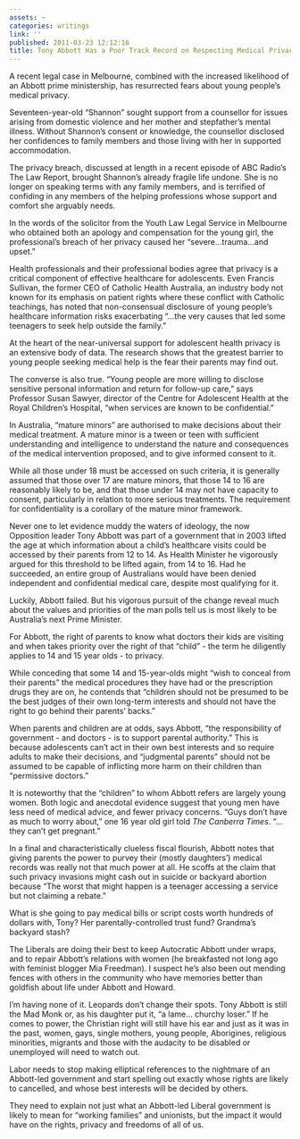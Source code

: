 ```yaml
---
assets: ~
categories: writings
link: ''
published: 2011-03-23 12:12:16
title: Tony Abbott Has a Poor Track Record on Respecting Medical Privacy for Teens
---
```

A recent legal case in Melbourne, combined with the increased likelihood
of an Abbott prime ministership, has resurrected fears about young
people’s medical privacy.

Seventeen-year-old “Shannon” sought support from a counsellor for issues
arising from domestic violence and her mother and stepfather’s mental
illness. Without Shannon’s consent or knowledge, the counsellor
disclosed her confidences to family members and those living with her in
supported accommodation.

The privacy breach, discussed at length in a recent episode of ABC
Radio’s The Law Report, brought Shannon’s already fragile life undone.
She is no longer on speaking terms with any family members, and is
terrified of confiding in any members of the helping professions whose
support and comfort she arguably needs.

In the words of the solicitor from the Youth Law Legal Service in
Melbourne who obtained both an apology and compensation for the young
girl, the professional’s breach of her privacy caused her
“severe…trauma…and upset.”

Health professionals and their professional bodies agree that privacy is
a critical component of effective healthcare for adolescents. Even
Francis Sullivan, the former CEO of Catholic Health Australia, an
industry body not known for its emphasis on patient rights where these
conflict with Catholic teachings, has noted that non-consensual
disclosure of young people’s healthcare information risks exacerbating
“…the very causes that led some teenagers to seek help outside the
family.”

At the heart of the near-universal support for adolescent health privacy
is an extensive body of data. The research shows that the greatest
barrier to young people seeking medical help is the fear their parents
may find out.

The converse is also true. “Young people are more willing to disclose
sensitive personal information and return for follow-up care,” says
Professor Susan Sawyer, director of the Centre for Adolescent Health at
the Royal Children’s Hospital, “when services are known to be
confidential.”

In Australia, “mature minors” are authorised to make decisions about
their medical treatment. A mature minor is a tween or teen with
sufficient understanding and intelligence to understand the nature and
consequences of the medical intervention proposed, and to give informed
consent to it.

While all those under 18 must be accessed on such criteria, it is
generally assumed that those over 17 are mature minors, that those 14 to
16 are reasonably likely to be, and that those under 14 may not have
capacity to consent, particularly in relation to more serious
treatments. The requirement for confidentiality is a corollary of the
mature minor framework.

Never one to let evidence muddy the waters of ideology, the now
Opposition leader Tony Abbott was part of a government that in 2003
lifted the age at which information about a child’s healthcare visits
could be accessed by their parents from 12 to 14. As Health Minister he
vigorously argued for this threshold to be lifted again, from 14 to 16.
Had he succeeded, an entire group of Australians would have been denied
independent and confidential medical care, despite most qualifying for
it.

Luckily, Abbott failed. But his vigorous pursuit of the change reveal
much about the values and priorities of the man polls tell us is most
likely to be Australia’s next Prime Minister.

For Abbott, the right of parents to know what doctors their kids are
visiting and when takes priority over the right of that “child” - the
term he diligently applies to 14 and 15 year olds - to privacy.

While conceding that some 14 and 15-year-olds might “wish to conceal
from their parents” the medical procedures they have had or the
prescription drugs they are on, he contends that “children should not be
presumed to be the best judges of their own long-term interests and
should not have the right to go behind their parents’ backs.”

When parents and children are at odds, says Abbott, “the responsibility
of government - and doctors - is to support parental authority.” This is
because adolescents can’t act in their own best interests and so require
adults to make their decisions, and “judgmental parents” should not be
assumed to be capable of inflicting more harm on their children than
“permissive doctors.”

It is noteworthy that the “children” to whom Abbott refers are largely
young women. Both logic and anecdotal evidence suggest that young men
have less need of medical advice, and fewer privacy concerns. “Guys
don’t have as much to worry about,” one 16 year old girl told *The
Canberra Times*. “… they can’t get pregnant.”

In a final and characteristically clueless fiscal flourish, Abbott notes
that giving parents the power to purvey their (mostly daughters’)
medical records was really not that much power at all. He scoffs at the
claim that such privacy invasions might cash out in suicide or backyard
abortion because “The worst that might happen is a teenager accessing a
service but not claiming a rebate.”

What is she going to pay medical bills or script costs worth hundreds of
dollars with, Tony? Her parentally-controlled trust fund? Grandma’s
backyard stash?

The Liberals are doing their best to keep Autocratic Abbott under wraps,
and to repair Abbott’s relations with women (he breakfasted not long ago
with feminist blogger Mia Freedman). I suspect he’s also been out
mending fences with others in the community who have memories better
than goldfish about life under Abbott and Howard.

I’m having none of it. Leopards don’t change their spots. Tony Abbott is
still the Mad Monk or, as his daughter put it, “a lame… churchy loser.”
If he comes to power, the Christian right will still have his ear and
just as it was in the past, women, gays, single mothers, young people,
Aborigines, religious minorities, migrants and those with the audacity
to be disabled or unemployed will need to watch out.

Labor needs to stop making elliptical references to the nightmare of an
Abbott-led government and start spelling out exactly whose rights are
likely to cancelled, and whose best interests will be decided by others.

They need to explain not just what an Abbott-led Liberal government is
likely to mean for “working families” and unionists, but the impact it
would have on the rights, privacy and freedoms of all of us.